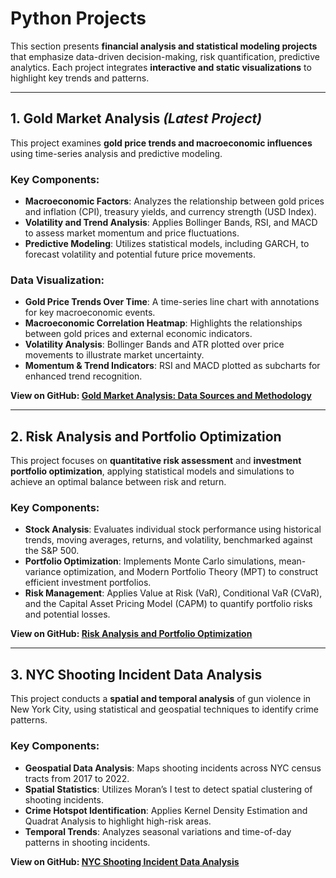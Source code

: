 # **Python Projects**  

This section presents **financial analysis and statistical modeling projects** that emphasize data-driven decision-making, risk quantification, predictive analytics. Each project integrates **interactive and static visualizations** to highlight key trends and patterns.  

---

## **1. Gold Market Analysis** *(Latest Project)*  
This project examines **gold price trends and macroeconomic influences** using time-series analysis and predictive modeling.  

### **Key Components:**  
- **Macroeconomic Factors**: Analyzes the relationship between gold prices and inflation (CPI), treasury yields, and currency strength (USD Index).  
- **Volatility and Trend Analysis**: Applies Bollinger Bands, RSI, and MACD to assess market momentum and price fluctuations.  
- **Predictive Modeling**: Utilizes statistical models, including GARCH, to forecast volatility and potential future price movements.  

### **Data Visualization:**  
- **Gold Price Trends Over Time**: A time-series line chart with annotations for key macroeconomic events.  
- **Macroeconomic Correlation Heatmap**: Highlights the relationships between gold prices and external economic indicators.  
- **Volatility Analysis**: Bollinger Bands and ATR plotted over price movements to illustrate market uncertainty.  
- **Momentum & Trend Indicators**: RSI and MACD plotted as subcharts for enhanced trend recognition.  

**View on GitHub: [Gold Market Analysis: Data Sources and Methodology](https://github.com/Chloe1123/data-driven-finance/tree/main/python_project/%20gold_market_analysis)**  

---

## **2. Risk Analysis and Portfolio Optimization**  
This project focuses on **quantitative risk assessment** and **investment portfolio optimization**, applying statistical models and simulations to achieve an optimal balance between risk and return.  

### **Key Components:**  
- **Stock Analysis**: Evaluates individual stock performance using historical trends, moving averages, returns, and volatility, benchmarked against the S&P 500.  
- **Portfolio Optimization**: Implements Monte Carlo simulations, mean-variance optimization, and Modern Portfolio Theory (MPT) to construct efficient investment portfolios.  
- **Risk Management**: Applies Value at Risk (VaR), Conditional VaR (CVaR), and the Capital Asset Pricing Model (CAPM) to quantify portfolio risks and potential losses.  

**View on GitHub: [Risk Analysis and Portfolio Optimization](https://github.com/Chloe1123/Risk-Analysis-and-Optimization)**  

---

## **3. NYC Shooting Incident Data Analysis**  
This project conducts a **spatial and temporal analysis** of gun violence in New York City, using statistical and geospatial techniques to identify crime patterns.  

### **Key Components:**  
- **Geospatial Data Analysis**: Maps shooting incidents across NYC census tracts from 2017 to 2022.  
- **Spatial Statistics**: Utilizes Moran’s I test to detect spatial clustering of shooting incidents.  
- **Crime Hotspot Identification**: Applies Kernel Density Estimation and Quadrat Analysis to highlight high-risk areas.  
- **Temporal Trends**: Analyzes seasonal variations and time-of-day patterns in shooting incidents.  

**View on GitHub: [NYC Shooting Incident Data Analysis](https://github.com/Chloe1123/NYC-Shooting-Incident-Data-Analysis)**  
